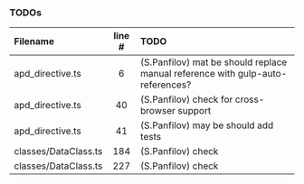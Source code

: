 ### TODOs
| Filename | line # | TODO
|:------|:------:|:------
| apd_directive.ts | 6 | (S.Panfilov) mat be should replace manual reference with gulp-auto-references?
| apd_directive.ts | 40 | (S.Panfilov) check for cross-browser support
| apd_directive.ts | 41 | (S.Panfilov) may be should add tests
| classes/DataClass.ts | 184 | (S.Panfilov)  check
| classes/DataClass.ts | 227 | (S.Panfilov)  check